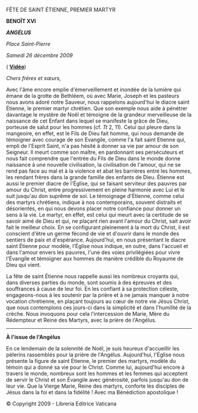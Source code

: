 FÊTE DE SAINT ÉTIENNE, PREMIER MARTYR

**BENOÎT XVI**

***ANGÉLUS***

*Place Saint-Pierre*

*Samedi 26 décembre 2009*

( **[Vidéo](http://youtu.be/0HHF6f0M0f4)**)

*Chers frères et sœurs,*

Avec l'âme encore emplie d'émerveillement et inondée de la lumière qui émane de la grotte de Bethléem, où avec Marie, Joseph et les pasteurs nous avons adoré notre Sauveur, nous rappelons aujourd'hui le diacre saint Étienne, le premier martyr chrétien. Que son exemple nous aide à pénétrer davantage le mystère de Noël et témoigne de la grandeur merveilleuse de la naissance de cet Enfant dans lequel se manifeste la grâce de Dieu, porteuse de salut pour les hommes (cf. *Tt* 2, 11). Celui qui pleure dans la mangeoire, en effet, est le Fils de Dieu fait homme, qui nous demande de témoigner avec courage de son Evangile, comme l'a fait saint Etienne qui, empli de l'Esprit Saint, n'a pas hésité à donner sa vie par amour de son Seigneur. Il meurt comme son maître, en pardonnant ses persécuteurs et nous fait comprendre que l'entrée du Fils de Dieu dans le monde donne naissance à une nouvelle civilisation, la civilisation de l'amour, qui ne se rend pas face au mal et à la violence et abat les barrières entre les hommes, les rendant frères dans la grande famille des enfants de Dieu. Étienne est aussi le premier diacre de l'Église, qui se faisant serviteur des pauvres par amour du Christ, entre progressivement en pleine harmonie avec Lui et le suit jusqu'au don suprême de soi. Le témoignage d'Étienne, comme celui des martyrs chrétiens, indique à nos contemporains, souvent distraits et désorientés, en qui nous devons placer notre confiance pour donner un sens à la vie. Le martyr, en effet, est celui qui meurt avec la certitude de se savoir aimé de Dieu et qui, ne plaçant rien avant l'amour du Christ, sait avoir fait le meilleur choix. En se configurant pleinement à la mort du Christ, il est conscient d'être un germe fécond de vie et d'ouvrir dans le monde des sentiers de paix et d'espérance. Aujourd'hui, en nous présentant le diacre saint Étienne pour modèle, l'Église nous indique, en outre, dans l'accueil et dans l'amour envers les pauvres, l'une des voies privilégiées pour vivre l'Évangile et témoigner aux hommes de manière crédible du Royaume de Dieu qui vient.

La fête de saint Étienne nous rappelle aussi les nombreux croyants qui, dans diverses parties du monde, sont soumis à des épreuves et des souffrances à cause de leur foi. En les confiant à sa protection céleste, engageons-nous à les soutenir par la prière et à ne jamais manquer à notre vocation chrétienne, en plaçant toujours au cœur de notre vie Jésus Christ, que nous contemplons ces jours-ci dans la simplicité et dans l'humilité de la crèche. Nous invoquons pour cela l'intercession de Marie, Mère du Rédempteur et Reine des Martyrs, avec la prière de l'Angélus.

* * *

**À l'issue de l'Angélus**

En ce lendemain de la solennité de Noël, je suis heureux d'accueillir les pèlerins rassemblés pour la prière de l'Angélus. Aujourd'hui, l'Église nous présente la figure de saint Étienne, le premier des martyrs, modèle du témoin qui a donné sa vie pour le Christ. Comme lui, aujourd'hui encore à travers le monde, nombreux sont les hommes et les femmes qui acceptent de servir le Christ et son Évangile avec générosité, parfois jusqu'au don de leur vie. Que la Vierge Marie, Reine des martyrs, conforte les disciples de Jésus dans la foi et dans la fidélité ! Avec ma Bénédiction apostolique !

© Copyright 2009 - Libreria Editrice Vaticana